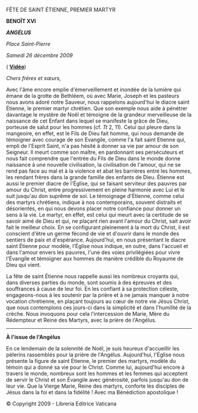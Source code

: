 FÊTE DE SAINT ÉTIENNE, PREMIER MARTYR

**BENOÎT XVI**

***ANGÉLUS***

*Place Saint-Pierre*

*Samedi 26 décembre 2009*

( **[Vidéo](http://youtu.be/0HHF6f0M0f4)**)

*Chers frères et sœurs,*

Avec l'âme encore emplie d'émerveillement et inondée de la lumière qui émane de la grotte de Bethléem, où avec Marie, Joseph et les pasteurs nous avons adoré notre Sauveur, nous rappelons aujourd'hui le diacre saint Étienne, le premier martyr chrétien. Que son exemple nous aide à pénétrer davantage le mystère de Noël et témoigne de la grandeur merveilleuse de la naissance de cet Enfant dans lequel se manifeste la grâce de Dieu, porteuse de salut pour les hommes (cf. *Tt* 2, 11). Celui qui pleure dans la mangeoire, en effet, est le Fils de Dieu fait homme, qui nous demande de témoigner avec courage de son Evangile, comme l'a fait saint Etienne qui, empli de l'Esprit Saint, n'a pas hésité à donner sa vie par amour de son Seigneur. Il meurt comme son maître, en pardonnant ses persécuteurs et nous fait comprendre que l'entrée du Fils de Dieu dans le monde donne naissance à une nouvelle civilisation, la civilisation de l'amour, qui ne se rend pas face au mal et à la violence et abat les barrières entre les hommes, les rendant frères dans la grande famille des enfants de Dieu. Étienne est aussi le premier diacre de l'Église, qui se faisant serviteur des pauvres par amour du Christ, entre progressivement en pleine harmonie avec Lui et le suit jusqu'au don suprême de soi. Le témoignage d'Étienne, comme celui des martyrs chrétiens, indique à nos contemporains, souvent distraits et désorientés, en qui nous devons placer notre confiance pour donner un sens à la vie. Le martyr, en effet, est celui qui meurt avec la certitude de se savoir aimé de Dieu et qui, ne plaçant rien avant l'amour du Christ, sait avoir fait le meilleur choix. En se configurant pleinement à la mort du Christ, il est conscient d'être un germe fécond de vie et d'ouvrir dans le monde des sentiers de paix et d'espérance. Aujourd'hui, en nous présentant le diacre saint Étienne pour modèle, l'Église nous indique, en outre, dans l'accueil et dans l'amour envers les pauvres, l'une des voies privilégiées pour vivre l'Évangile et témoigner aux hommes de manière crédible du Royaume de Dieu qui vient.

La fête de saint Étienne nous rappelle aussi les nombreux croyants qui, dans diverses parties du monde, sont soumis à des épreuves et des souffrances à cause de leur foi. En les confiant à sa protection céleste, engageons-nous à les soutenir par la prière et à ne jamais manquer à notre vocation chrétienne, en plaçant toujours au cœur de notre vie Jésus Christ, que nous contemplons ces jours-ci dans la simplicité et dans l'humilité de la crèche. Nous invoquons pour cela l'intercession de Marie, Mère du Rédempteur et Reine des Martyrs, avec la prière de l'Angélus.

* * *

**À l'issue de l'Angélus**

En ce lendemain de la solennité de Noël, je suis heureux d'accueillir les pèlerins rassemblés pour la prière de l'Angélus. Aujourd'hui, l'Église nous présente la figure de saint Étienne, le premier des martyrs, modèle du témoin qui a donné sa vie pour le Christ. Comme lui, aujourd'hui encore à travers le monde, nombreux sont les hommes et les femmes qui acceptent de servir le Christ et son Évangile avec générosité, parfois jusqu'au don de leur vie. Que la Vierge Marie, Reine des martyrs, conforte les disciples de Jésus dans la foi et dans la fidélité ! Avec ma Bénédiction apostolique !

© Copyright 2009 - Libreria Editrice Vaticana